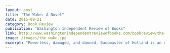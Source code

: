 ```yaml
---
layout: post
title: "The Wake: A Novel"
date: 2015-09-21
category: Book Review
publication: "Washington Independent Review of Books"
link: http://www.washingtonindependentreviewofbooks.com/bookreview/the-wake-a-novel
image: /images/the_wake.jpg
excerpt: "Powerless, damaged, and damned, Buccmaster of Holland is an unsettling character and his story is as disturbingly human as they come."
---
```

